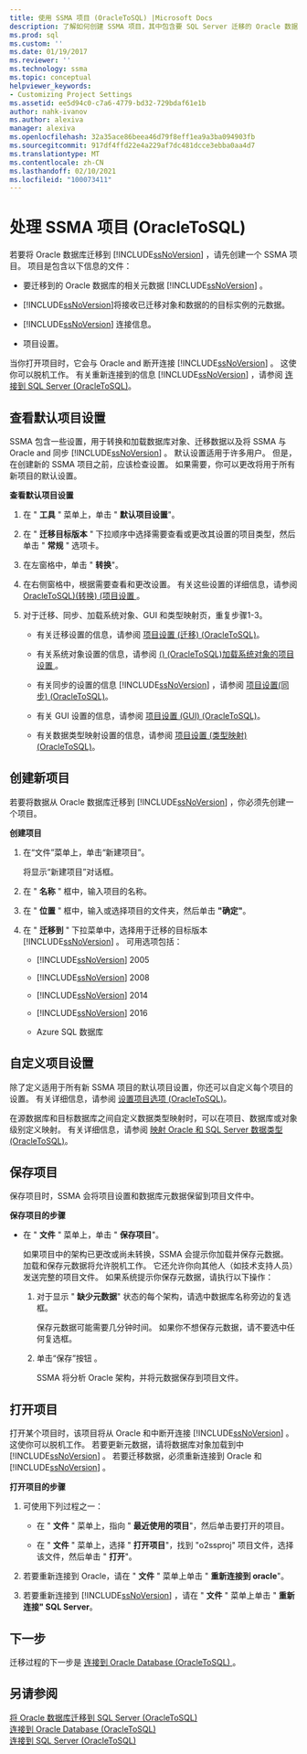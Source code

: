 ```yaml
---
title: 使用 SSMA 项目 (OracleToSQL) |Microsoft Docs
description: 了解如何创建 SSMA 项目，其中包含要 SQL Server 迁移的 Oracle 数据库的元数据，以及设置和连接信息。
ms.prod: sql
ms.custom: ''
ms.date: 01/19/2017
ms.reviewer: ''
ms.technology: ssma
ms.topic: conceptual
helpviewer_keywords:
- Customizing Project Settings
ms.assetid: ee5d94c0-c7a6-4779-bd32-729bdaf61e1b
author: nahk-ivanov
ms.author: alexiva
manager: alexiva
ms.openlocfilehash: 32a35ace86beea46d79f8eff1ea9a3ba094903fb
ms.sourcegitcommit: 917df4ffd22e4a229af7dc481dcce3ebba0aa4d7
ms.translationtype: MT
ms.contentlocale: zh-CN
ms.lasthandoff: 02/10/2021
ms.locfileid: "100073411"
---
```

# <a name="working-with-ssma-projects-oracletosql"></a>处理 SSMA 项目 (OracleToSQL)
若要将 Oracle 数据库迁移到 [!INCLUDE[ssNoVersion](../../includes/ssnoversion-md.md)] ，请先创建一个 SSMA 项目。 项目是包含以下信息的文件：  
  
-   要迁移到的 Oracle 数据库的相关元数据 [!INCLUDE[ssNoVersion](../../includes/ssnoversion-md.md)] 。  
  
-   [!INCLUDE[ssNoVersion](../../includes/ssnoversion-md.md)]将接收已迁移对象和数据的的目标实例的元数据。  
  
-   [!INCLUDE[ssNoVersion](../../includes/ssnoversion-md.md)] 连接信息。  
  
-   项目设置。  
  
当你打开项目时，它会与 Oracle and 断开连接 [!INCLUDE[ssNoVersion](../../includes/ssnoversion-md.md)] 。 这使你可以脱机工作。 有关重新连接到的信息 [!INCLUDE[ssNoVersion](../../includes/ssnoversion-md.md)] ，请参阅 [连接到 SQL Server &#40;OracleToSQL&#41;](../../ssma/oracle/connecting-to-sql-server-oracletosql.md)。  
  
## <a name="reviewing-default-project-settings"></a>查看默认项目设置  
SSMA 包含一些设置，用于转换和加载数据库对象、迁移数据以及将 SSMA 与 Oracle and 同步 [!INCLUDE[ssNoVersion](../../includes/ssnoversion-md.md)] 。 默认设置适用于许多用户。 但是，在创建新的 SSMA 项目之前，应该检查设置。 如果需要，你可以更改将用于所有新项目的默认设置。  
  
**查看默认项目设置**  
  
1.  在 " **工具** " 菜单上，单击 " **默认项目设置**"。  
  
2.  在 " **迁移目标版本** " 下拉顺序中选择需要查看或更改其设置的项目类型，然后单击 " **常规** " 选项卡。  
  
3.  在左窗格中，单击 " **转换**"。  
  
4.  在右侧窗格中，根据需要查看和更改设置。 有关这些设置的详细信息，请参阅 [OracleToSQL&#41;&#40;转换&#41; &#40;项目设置 ](../../ssma/oracle/project-settings-conversion-oracletosql.md)。  
  
5.  对于迁移、同步、加载系统对象、GUI 和类型映射页，重复步骤1-3。  
  
    -   有关迁移设置的信息，请参阅 [项目设置 &#40;迁移&#41; &#40;OracleToSQL&#41;](../../ssma/oracle/project-settings-migration-oracletosql.md)。  
  
    -   有关系统对象设置的信息，请参阅 [&#40;&#41; &#40;OracleToSQL&#41;加载系统对象的项目设置 ](../../ssma/oracle/project-settings-loading-system-objects-oracletosql.md)。  
  
    -   有关同步的设置的信息 [!INCLUDE[ssNoVersion](../../includes/ssnoversion-md.md)] ，请参阅 [项目设置&#40;同步&#41; &#40;OracleToSQL&#41;](../../ssma/oracle/project-settings-synchronization-oracletosql.md)。  
  
    -   有关 GUI 设置的信息，请参阅 [项目设置 &#40;GUI&#41; &#40;OracleToSQL&#41;](../../ssma/oracle/project-settings-gui-oracletosql.md)。  
  
    -   有关数据类型映射设置的信息，请参阅 [项目设置 &#40;类型映射&#41; &#40;OracleToSQL&#41;](../../ssma/oracle/project-settings-type-mapping-oracletosql.md)。  
  
## <a name="creating-new-projects"></a>创建新项目  
若要将数据从 Oracle 数据库迁移到 [!INCLUDE[ssNoVersion](../../includes/ssnoversion-md.md)] ，你必须先创建一个项目。  
  
**创建项目**  
  
1.  在“文件”菜单上，单击“新建项目”。  
  
    将显示“新建项目”对话框。  
  
2.  在 " **名称** " 框中，输入项目的名称。  
  
3.  在 " **位置** " 框中，输入或选择项目的文件夹，然后单击 **"确定"**。  
  
4.  在 " **迁移到** " 下拉菜单中，选择用于迁移的目标版本 [!INCLUDE[ssNoVersion](../../includes/ssnoversion-md.md)] 。 可用选项包括：  
  
    -   [!INCLUDE[ssNoVersion](../../includes/ssnoversion-md.md)] 2005  
  
    -   [!INCLUDE[ssNoVersion](../../includes/ssnoversion-md.md)] 2008  
  
    -   [!INCLUDE[ssNoVersion](../../includes/ssnoversion-md.md)] 2014  
  
    -   [!INCLUDE[ssNoVersion](../../includes/ssnoversion-md.md)] 2016  
  
    -   Azure SQL 数据库  
  
## <a name="customizing-project-settings"></a>自定义项目设置  
除了定义适用于所有新 SSMA 项目的默认项目设置，你还可以自定义每个项目的设置。 有关详细信息，请参阅 [设置项目选项 &#40;OracleToSQL&#41;](../../ssma/oracle/setting-project-options-oracletosql.md)。  
  
在源数据库和目标数据库之间自定义数据类型映射时，可以在项目、数据库或对象级别定义映射。 有关详细信息，请参阅 [映射 Oracle 和 SQL Server 数据类型 &#40;OracleToSQL&#41;](../../ssma/oracle/mapping-oracle-and-sql-server-data-types-oracletosql.md)。  
  
## <a name="saving-projects"></a>保存项目  
保存项目时，SSMA 会将项目设置和数据库元数据保留到项目文件中。  
  
**保存项目的步骤**  
  
-   在 " **文件** " 菜单上，单击 " **保存项目**"。  
  
    如果项目中的架构已更改或尚未转换，SSMA 会提示你加载并保存元数据。 加载和保存元数据将允许脱机工作。 它还允许你向其他人（如技术支持人员）发送完整的项目文件。 如果系统提示你保存元数据，请执行以下操作：  
  
    1.  对于显示 " **缺少元数据**" 状态的每个架构，请选中数据库名称旁边的复选框。  
  
        保存元数据可能需要几分钟时间。 如果你不想保存元数据，请不要选中任何复选框。  
  
    2.  单击“保存”按钮  。  
  
        SSMA 将分析 Oracle 架构，并将元数据保存到项目文件。  
  
## <a name="opening-projects"></a>打开项目  
打开某个项目时，该项目将从 Oracle 和中断开连接 [!INCLUDE[ssNoVersion](../../includes/ssnoversion-md.md)] 。 这使你可以脱机工作。 若要更新元数据，请将数据库对象加载到中 [!INCLUDE[ssNoVersion](../../includes/ssnoversion-md.md)] 。 若要迁移数据，必须重新连接到 Oracle 和 [!INCLUDE[ssNoVersion](../../includes/ssnoversion-md.md)] 。  
  
**打开项目的步骤**  
  
1.  可使用下列过程之一：  
  
    -   在 " **文件** " 菜单上，指向 " **最近使用的项目**"，然后单击要打开的项目。  
  
    -   在 " **文件** " 菜单上，选择 " **打开项目**"，找到 "o2ssproj" 项目文件，选择该文件，然后单击 " **打开**"。  
  
2.  若要重新连接到 Oracle，请在 " **文件** " 菜单上单击 " **重新连接到 oracle**"。  
  
3.  若要重新连接到 [!INCLUDE[ssNoVersion](../../includes/ssnoversion-md.md)] ，请在 " **文件** " 菜单上单击 " **重新连接" SQL Server**。  
  
## <a name="next-step"></a>下一步  
迁移过程的下一步是 [连接到 Oracle Database (OracleToSQL) ](./connecting-to-oracle-database-oracletosql.md)。  
  
## <a name="see-also"></a>另请参阅  
[将 Oracle 数据库迁移到 SQL Server &#40;OracleToSQL&#41;](../../ssma/oracle/migrating-oracle-databases-to-sql-server-oracletosql.md)  
[连接到 Oracle Database &#40;OracleToSQL&#41;](../../ssma/oracle/connecting-to-oracle-database-oracletosql.md)  
[连接到 SQL Server &#40;OracleToSQL&#41;](../../ssma/oracle/connecting-to-sql-server-oracletosql.md)  

